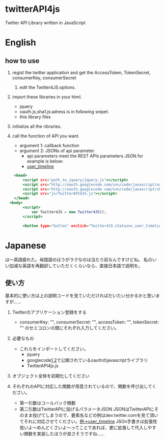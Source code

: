 # twitterAPI4js
Twitter API Library written in JavaScript

# English
## how to use

1. regist the twitter application and get the AccessToken, TokenSecret, consumerKey, consumerSecret
	1. edit the Twitter4JS.options.

1. import these libraries in your html.
	+ jquery
	+ oauth.js,sha1.js:adress is in following snipet.
	+ this library files

1. initialize all the ribraries.

1. call the function of API you want.
	+ argument 1: callback function
	+ argument 2: JSONs of api parameter.
		+ api parameters meet the REST APIs parameters JSON.for example is below:
		+ [user_timeline](https://dev.twitter.com/rest/reference/get/statuses/user_timeline)

```html:how2use.html
	<head>
		<script src="path_to_jquery/jquery.js"></script>
		<script src="http://oauth.googlecode.com/svn/code/javascript/oauth.js"></script>
		<script src="http://oauth.googlecode.com/svn/code/javascript/sha1.js"></script>
		<script src="js/TwitterAPI4JS.js"></script>
	</head>
  <body>
		<script>
			var Twitter4JS = new Twitter4JS();
		</script>
		
		<button type="button" onclick="Twitter4JS.statuses_user_timeline('html', {screen_name:'amagasa'});">amagasa</button>
```

# Japanese
は～英語疲れた。母国語のほうがラクなのは当たり前なんですけどね。
私のいい加減な英語を再翻訳していただくくらいなら、直接日本語で説明を。

## 使い方
基本的に使い方は上の説明コードを見ていただければだいたい分かるかと思いますが……
1. Twitterのアプリケーション登録をする
	+ consumerKey: "", consumerSecret: "", accessToken: "", tokenSecret: "" のセミコロンの間にそれぞれ入力してください。

1. 必要なもの
	+ これらをインポートしてください。
		+ jquery
		+ googlecode[1](http://oauth.googlecode.com/svn/code/javascript/oauth.js),[2](http://oauth.googlecode.com/svn/code/javascript/sha1.js)で公開されているoauthのjavascriptライブラリ
		+ TwitterAPI4js.js

1. オブジェクト全体を初期化してください

1. それぞれのAPIに対応した関数が用意されているので、関数を呼び出してください。
	+ 第一引数はコールバック関数
	+ 第二引数はTwitterAPIに投げるパラメータJSON
		JSONはTwitterAPIにそのまま投げてしまうので、要素名などの例はdev.twitter.comを見て頂いてそれに対応させてください。[例→user_timeline](https://dev.twitter.com/rest/reference/get/statuses/user_timeline)
		JSOn手書きは拡張性低いよ〜めんどくさいよ〜ってことであれば、更に拡張して代入しやすい関数を実装したほうが良さそうですね……
